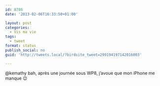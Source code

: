 ```yaml
---
id: 8786
date: '2013-02-06T16:33:50+01:00'

layout: post
categories:
  - Vis ma vie
tags:
  - tweet
format: status
publish_social: no
guid: 'http://tweets.local/?birdsite_tweet=299194197142016003'

---
```


@kemathy bah, après une journée sous WP8, j’avoue que mon iPhone me manque 😉